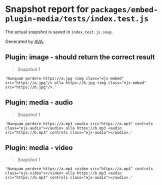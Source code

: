# Snapshot report for `packages/embed-plugin-media/tests/index.test.js`

The actual snapshot is saved in `index.test.js.snap`.

Generated by [AVA](https://ava.li).

## Plugin: image - should return the correct result

> Snapshot 1

    'Nunquam perdere https://a.jpg <img class="ejs-embed" src="https://a.jpg"/> olla https://b.jpg <img class="ejs-embed" src="https://b.jpg"/>.'

## Plugin: media - audio

> Snapshot 1

    'Nunquam perdere https://a.mp3 <audio src="https://a.mp3" controls class="ejs-audio"></audio> olla https://b.mp3 <audio src="https://b.mp3" controls class="ejs-audio"></audio>.'

## Plugin: media - video

> Snapshot 1

    'Nunquam perdere https://a.mp4 <video src="https://a.mp4" controls class="ejs-video"></video> olla https://b.mp3 <audio src="https://b.mp3" controls class="ejs-audio"></audio>.'
